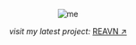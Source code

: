 <p align="center"> <img src="https://github.com/user-attachments/assets/8290d465-d1c2-4770-b5f6-c1b133a18b1a" alt="me"> </p>

<p align="center"> <i> visit my latest project: </i> <a href="https://polyglotparrot.github.io/jump/" target="_blank" rel="noopener noreferrer">REAVN ↗</a> </p>




















  



